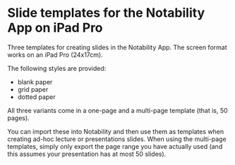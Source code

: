 # Slide templates for the Notability App on iPad Pro

Three templates for creating slides in the Notability App. The screen
format works on an iPad Pro (24x17cm).

The following styles are provided:

- blank paper
- grid paper
- dotted paper

All three variants come in a one-page and a multi-page template (that
is, 50 pages).

You can import these into Notability and then use them as templates
when creating ad-hoc lecture or presentations slides. When using the
multi-page templates, simply only export the page range you have
actually used (and this assumes your presentation has at most 50
slides).
